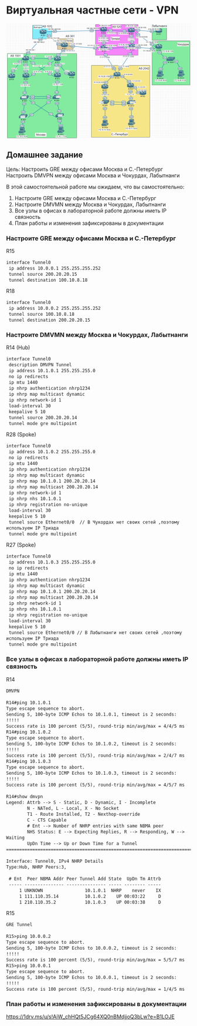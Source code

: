 # Виртуальная частные сети - VPN

![](img/EVE_Topology.png)

## Домашнее задание

Цель: Настроить GRE между офисами Москва и С.-Петербург Настроить DMVPN между офисами Москва и Чокурдах, Лабытнанги

В этой самостоятельной работе мы ожидаем, что вы самостоятельно:

1. Настроите GRE между офисами Москва и С.-Петербург
2.  Настроите DMVMN между Москва и Чокурдах, Лабытнанги
3.  Все узлы в офисах в лабораторной работе должны иметь IP связность
4. План работы и изменения зафиксированы в документации

### Настроите GRE между офисами Москва и С.-Петербург

R15

```
interface Tunnel0
 ip address 10.0.0.1 255.255.255.252
 tunnel source 200.20.20.15
 tunnel destination 100.10.8.18
```

R18

```
interface Tunnel0
 ip address 10.0.0.2 255.255.255.252
 tunnel source 100.10.8.18
 tunnel destination 200.20.20.15
```

### Настроите DMVMN между Москва и Чокурдах, Лабытнанги

R14 (Hub)

```
interface Tunnel0
 description DMVPN Tunnel
 ip address 10.1.0.1 255.255.255.0
 no ip redirects
 ip mtu 1440
 ip nhrp authentication nhrp1234
 ip nhrp map multicast dynamic
 ip nhrp network-id 1
 load-interval 30
 keepalive 5 10
 tunnel source 200.20.20.14
 tunnel mode gre multipoint
```

R28 (Spoke)

```
interface Tunnel0
 ip address 10.1.0.2 255.255.255.0
 no ip redirects
 ip mtu 1440
 ip nhrp authentication nhrp1234
 ip nhrp map multicast dynamic
 ip nhrp map 10.1.0.1 200.20.20.14
 ip nhrp map multicast 200.20.20.14
 ip nhrp network-id 1
 ip nhrp nhs 10.1.0.1
 ip nhrp registration no-unique
 load-interval 30
 keepalive 5 10
 tunnel source Ethernet0/0  // В Чукордах нет своих сетей ,поэтому используем IP Триада
 tunnel mode gre multipoint
```

R27 (Spoke)

```
interface Tunnel0
 ip address 10.1.0.3 255.255.255.0
 no ip redirects
 ip mtu 1440
 ip nhrp authentication nhrp1234
 ip nhrp map multicast dynamic
 ip nhrp map 10.1.0.1 200.20.20.14
 ip nhrp map multicast 200.20.20.14
 ip nhrp network-id 1
 ip nhrp nhs 10.1.0.1
 ip nhrp registration no-unique
 load-interval 30
 keepalive 5 10
 tunnel source Ethernet0/0 // В Лабытнанги нет своих сетей ,поэтому используем IP Триада
 tunnel mode gre multipoint
```

### Все узлы в офисах в лабораторной работе должны иметь IP связность

R14

```
DMVPN

R14#ping 10.1.0.1 
Type escape sequence to abort.
Sending 5, 100-byte ICMP Echos to 10.1.0.1, timeout is 2 seconds:
!!!!!
Success rate is 100 percent (5/5), round-trip min/avg/max = 4/4/5 ms
R14#ping 10.1.0.2
Type escape sequence to abort.
Sending 5, 100-byte ICMP Echos to 10.1.0.2, timeout is 2 seconds:
!!!!!
Success rate is 100 percent (5/5), round-trip min/avg/max = 2/4/7 ms
R14#ping 10.1.0.3
Type escape sequence to abort.
Sending 5, 100-byte ICMP Echos to 10.1.0.3, timeout is 2 seconds:
!!!!!
Success rate is 100 percent (5/5), round-trip min/avg/max = 4/5/7 ms

R14#show dmvpn 
Legend: Attrb --> S - Static, D - Dynamic, I - Incomplete
        N - NATed, L - Local, X - No Socket
        T1 - Route Installed, T2 - Nexthop-override
        C - CTS Capable
        # Ent --> Number of NHRP entries with same NBMA peer
        NHS Status: E --> Expecting Replies, R --> Responding, W --> Waiting
        UpDn Time --> Up or Down Time for a Tunnel
==========================================================================

Interface: Tunnel0, IPv4 NHRP Details 
Type:Hub, NHRP Peers:3, 

 # Ent  Peer NBMA Addr Peer Tunnel Add State  UpDn Tm Attrb
 ----- --------------- --------------- ----- -------- -----
     1 UNKNOWN                10.1.0.1  NHRP    never    IX
     1 111.110.35.14          10.1.0.2    UP 00:03:22     D
     1 210.110.35.2           10.1.0.3    UP 00:03:38     D
```

R15 

```
GRE Tunnel

R15>ping 10.0.0.2
Type escape sequence to abort.
Sending 5, 100-byte ICMP Echos to 10.0.0.2, timeout is 2 seconds:
!!!!!
Success rate is 100 percent (5/5), round-trip min/avg/max = 5/5/7 ms
R15>ping 10.0.0.1
Type escape sequence to abort.
Sending 5, 100-byte ICMP Echos to 10.0.0.1, timeout is 2 seconds:
!!!!!
Success rate is 100 percent (5/5), round-trip min/avg/max = 1/4/5 ms
```

### План работы и изменения зафиксированы в документации

https://1drv.ms/u/s!AiW_chHQt5JCg64XQ0nBMdjjoQ3bLw?e=B1LOJE